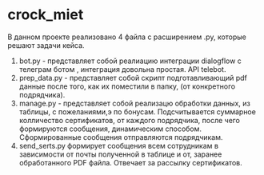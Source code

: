 # crock_miet

В данном проекте реализовано 4 файла с  расширением .py, которые  решают задачи кейса.
1) bot.py - представляет собой реалиацию интеграции dialogflow c телеграм ботом , 
интеграция довольна простая. API telebot.
2) prep_data.py - представляет собой скрипт подготавливающий pdf данные  после того,
как их поместили в папку, (от конкретного подрядчика).
3) manage.py - представляет собой реализацю обработки данных, из таблицы, с  пожеланиями,э
по бонусам. Подсчитывается суммарное колличество сертификатов, от каждого подрядчика,
после чего формируются сообщения, динамическим способом. Сформированные сообщения отправляются подрядчикам.
4) send_serts.py формирует сообщения всем сотрудникам в зависимости от почты полученной в  таблице и от, 
заранее обработанного PDF файла. Отвечает за рассылку сертификатов.
